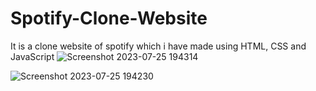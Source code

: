 # Spotify-Clone-Website
It is a clone website of spotify which i have made using HTML, CSS and JavaScript 
![Screenshot 2023-07-25 194314](https://github.com/Hk18x/Spotify-Clone-Website/assets/99315582/141f8d3f-22f4-474e-a2e5-a1c734175c17)

![Screenshot 2023-07-25 194230](https://github.com/Hk18x/Spotify-Clone-Website/assets/99315582/6de151f5-c533-4e89-bf3f-2782c26277a3)
